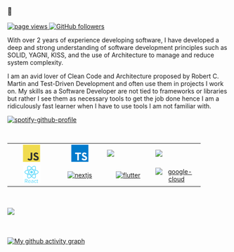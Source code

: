 ### 🤗
<p align="left">
  <a href="https://github.com/Gyekye/Gyekye">
    <img src="https://komarev.com/ghpvc/?username=Gyekye" alt="page views" />
  </a>
  <a href="https://github.com/Gyekye?tab=followers">
    <img alt="GitHub followers" src="https://img.shields.io/github/followers/Gyekye?color=green&logo=github">
  </a>
</p>
<p align="left">

  With over 2 years of experience developing software, I have developed a deep and strong understanding of software development principles such as SOLID, YAGNI, KISS, and the use of Architecture to manage and reduce system complexity.

  I am an avid lover of Clean Code and Architecture proposed by Robert C. Martin and Test-Driven Development and often use them in projects I work on.
  My skills as a Software Developer are not tied to frameworks or libraries but rather I see them as necessary tools to get the job done hence I am a     ridiculously fast learner when I have to use tools I am not familiar with. 

</p>

[![spotify-github-profile](https://spotify-github-profile.vercel.app/api/view?uid=epqmz9m2u8aalg9i1fw7ll1mh&cover_image=true&theme=novatorem&bar_color=74c69d&bar_color_cover=false)](https://github.com/kittinan/spotify-github-profile)

<br>

<div align="left">
    <table>
    <tr>
      <td align="center" width="96">
        <a href="https://developer.mozilla.org/en-US/docs/Web/JavaScript" target="_blank" rel="noreferrer"> 
          <img src="https://raw.githubusercontent.com/devicons/devicon/master/icons/javascript/javascript-original.svg" alt="javascript" width="40"                      height="40"/> 
        </a>
      </td>
      <td align="center" width="96">
        <a href="https://www.typescriptlang.org/docs/handbook/typescript-in-5-minutes.html">
           <img src="https://raw.githubusercontent.com/devicons/devicon/master/icons/typescript/typescript-original.svg" alt="typescript" width="40"                      height="40"/> 
        </a>
      </td>
      <td>
          <img src="https://cdn.jsdelivr.net/gh/devicons/devicon/icons/dart/dart-original.svg" />
      </td>
      <td>
          <img src="https://cdn.jsdelivr.net/gh/devicons/devicon/icons/firebase/firebase-plain.svg" />
      </td>
    </tr>
    <tr>
      <td align="center" width="96">
         <a href="https://reactjs.org/" target="_blank" rel="noreferrer"> 
           <img src="https://raw.githubusercontent.com/devicons/devicon/master/icons/react/react-original-wordmark.svg" alt="react" width="40"                     height="40"/>      
        </a> 
      </td>
      <td align="center" width="96">
        <a href="https://nextjs.org/" target="_blank" rel="noreferrer">
          <img src="https://cdn.worldvectorlogo.com/logos/nextjs-2.svg" alt="nextjs" width="40" height="40"/>
        </a> 
      </td>
      <td align="center" width="96">
        <a href="https://flutter.dev" target="_blank" rel="noreferrer"> 
          <img src="https://www.vectorlogo.zone/logos/flutterio/flutterio-icon.svg" alt="flutter" width="40" height="40"/>
        </a> 
      </td>
      <td align="center" width="96">
        <a href="https://flutter.dev" target="_blank" rel="noreferrer"> 
          <img src="https://www.vectorlogo.zone/logos/google_cloud/google_cloud-icon.svg" alt="google-cloud" width="40" height="40"/>
        </a> 
      </td>
    </tr>
  </table>
  <br>
</div>



<div align="left">
  <br>
  <div align='left' style="margin: 0 auto"><img src="https://github-readme-streak-stats.herokuapp.com?user=gyekye"> </div>
  <br>
  <br>
</div>

[![My github activity graph](https://activity-graph.herokuapp.com/graph?username=gyekye&theme=xcode)](https://github.com/ashutosh00710/github-readme-activity-graph)
